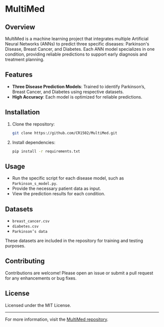 
# MultiMed

## Overview
MultiMed is a machine learning project that integrates multiple Artificial Neural Networks (ANNs) to predict three specific diseases: Parkinson's Disease, Breast Cancer, and Diabetes. Each ANN model specializes in one condition, providing reliable predictions to support early diagnosis and treatment planning.

## Features
- **Three Disease Prediction Models**: Trained to identify Parkinson’s, Breast Cancer, and Diabetes using respective datasets.
- **High Accuracy**: Each model is optimized for reliable predictions.

## Installation
1. Clone the repository:
   ```bash
   git clone https://github.com/CR1502/MultiMed.git
   ```
2. Install dependencies:
   ```bash
   pip install -r requirements.txt
   ```

## Usage
- Run the specific script for each disease model, such as `Parkinson_s_model.py`.
- Provide the necessary patient data as input.
- View the prediction results for each condition.

## Datasets
- `breast_cancer.csv`
- `diabetes.csv`
- `Parkinson’s data`

These datasets are included in the repository for training and testing purposes.

## Contributing
Contributions are welcome! Please open an issue or submit a pull request for any enhancements or bug fixes.

## License
Licensed under the MIT License.

---

For more information, visit the [MultiMed repository](https://github.com/CR1502/MultiMed).
